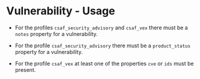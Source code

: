 # Vulnerability - Usage

* For the profiles `csaf_security_advisory` and `csaf_vex` there must be a `notes` property for a vulnerability.

* For the profile `csaf_security_advisory` there must be a `product_status` property for a vulnerability.

* For the profile `csaf_vex` at least one of the properties `cve` or `ids` must be present.
